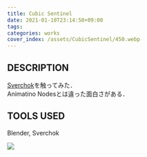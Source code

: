 ```yaml
---
title: Cubic Sentinel
date: 2021-01-10T23:14:50+09:00
tags:
categories: works
cover_index: /assets/CubicSentinel/450.webp
---
```


## DESCRIPTION
[Sverchok](http://nortikin.github.io/sverchok/)を触ってみた．  
Animatino Nodesとは違った面白さがある．

## TOOLS USED
Blender, Sverchok

![](/assets/CubicSentinel/01.webp)